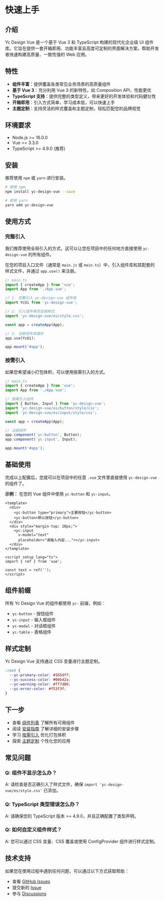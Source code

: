 # 快速上手

## 介绍

Yc Design Vue 是一个基于 Vue 3 和 TypeScript 构建的现代化企业级 UI 组件库。它旨在提供一套开箱即用、功能丰富且高度可定制的界面解决方案，帮助开发者快速构建高质量、一致性强的 Web 应用。

## 特性

- **组件丰富**：提供覆盖各类常见业务场景的高质量组件
- **基于 Vue 3**：充分利用 Vue 3 的新特性，如 Composition API，性能更优
- **TypeScript 支持**：提供完整的类型定义，带来更好的开发体验和代码健壮性
- **开箱即用**：引入方式简单，学习成本低，可以快速上手
- **主题定制**：支持灵活的样式覆盖和主题定制，轻松匹配您的品牌视觉

## 环境要求

- Node.js >= 16.0.0
- Vue >= 3.3.0
- TypeScript >= 4.9.0 (推荐)

## 安装

推荐使用 `npm` 或 `yarn` 进行安装。

```bash
# 使用 npm
npm install yc-design-vue --save

# 使用 yarn
yarn add yc-design-vue
```

## 使用方式

### 完整引入

我们推荐使用全局引入的方式，这可以让您在项目中的任何地方直接使用 `yc-design-vue` 的所有组件。

在您的项目入口文件（通常是 `main.js` 或 `main.ts`）中，引入组件库和其配套的样式文件，并通过 `app.use()` 来注册。

```typescript
// main.ts
import { createApp } from 'vue';
import App from './App.vue';

// 1. 完整引入 yc-design-vue 组件库
import YcUi from 'yc-design-vue';

// 2. 引入组件库的全局样式
import 'yc-design-vue/es/style.css';

const app = createApp(App);

// 3. 注册组件库插件
app.use(YcUi);

app.mount('#app');
```

### 按需引入

如果您希望减小打包体积，可以使用按需引入的方式。

```typescript
// main.ts
import { createApp } from 'vue';
import App from './App.vue';

// 按需引入组件
import { Button, Input } from 'yc-design-vue';
import 'yc-design-vue/es/button/style/css';
import 'yc-design-vue/es/input/style/css';

const app = createApp(App);

// 注册组件
app.component('yc-button', Button);
app.component('yc-input', Input);

app.mount('#app');
```

## 基础使用

完成以上配置后，您就可以在项目中的任意 `.vue` 文件里直接使用 `yc-design-vue` 的组件了。

**示例：**
在您的 Vue 组件中使用 `yc-button` 和 `yc-input`。

```vue
<template>
  <div>
    <yc-button type="primary">主要按钮</yc-button>
    <yc-button>默认按钮</yc-button>
  </div>
  <div style="margin-top: 20px;">
    <yc-input
      v-model="text"
      placeholder="请输入内容..."></yc-input>
  </div>
</template>

<script setup lang="ts">
import { ref } from 'vue';

const text = ref('');
</script>
```

## 组件前缀

所有 Yc Design Vue 的组件都使用 `yc-` 前缀，例如：

- `yc-button` - 按钮组件
- `yc-input` - 输入框组件
- `yc-modal` - 对话框组件
- `yc-table` - 表格组件

## 样式定制

Yc Design Vue 支持通过 CSS 变量进行主题定制。

```css
:root {
  --yc-primary-color: #165dff;
  --yc-success-color: #00b42a;
  --yc-warning-color: #ff7d00;
  --yc-error-color: #f53f3f;
}
```

## 下一步

- 查看 [组件列表](/components/button) 了解所有可用组件
- 阅读 [安装指南](/guide/installation) 了解详细的安装步骤
- 学习 [按需引入](/guide/import) 优化打包体积
- 探索 [主题定制](/guide/theme) 个性化您的应用

## 常见问题

### Q: 组件不显示怎么办？

A: 请检查是否正确引入了样式文件，确保 `import 'yc-design-vue/es/style.css'` 已添加。

### Q: TypeScript 类型错误怎么办？

A: 请确保您的 TypeScript 版本 >= 4.9.0，并且正确配置了类型声明。

### Q: 如何自定义组件样式？

A: 您可以通过 CSS 变量、CSS 覆盖或使用 ConfigProvider 组件进行样式定制。

## 技术支持

如果您在使用过程中遇到任何问题，可以通过以下方式获取帮助：

- 查看 [GitHub Issues](https://github.com/boy-twilight-lee/yc-design-vue/issues)
- 提交新的 [Issue](https://github.com/boy-twilight-lee/yc-design-vue/issues/new)
- 参与 [Discussions](https://github.com/boy-twilight-lee/yc-design-vue/discussions)
